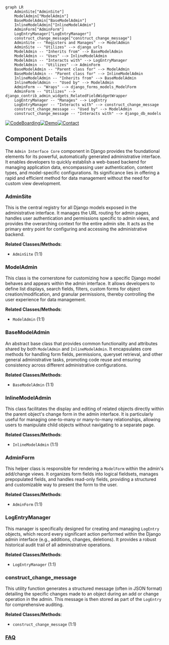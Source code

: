 ```mermaid
graph LR
    AdminSite["AdminSite"]
    ModelAdmin["ModelAdmin"]
    BaseModelAdmin["BaseModelAdmin"]
    InlineModelAdmin["InlineModelAdmin"]
    AdminForm["AdminForm"]
    LogEntryManager["LogEntryManager"]
    construct_change_message["construct_change_message"]
    AdminSite -- "Registers and Manages" --> ModelAdmin
    AdminSite -- "Utilizes" --> django_urls
    ModelAdmin -- "Inherits from" --> BaseModelAdmin
    ModelAdmin -- "Uses" --> InlineModelAdmin
    ModelAdmin -- "Interacts with" --> LogEntryManager
    ModelAdmin -- "Utilizes" --> AdminForm
    BaseModelAdmin -- "Parent class for" --> ModelAdmin
    BaseModelAdmin -- "Parent class for" --> InlineModelAdmin
    InlineModelAdmin -- "Inherits from" --> BaseModelAdmin
    InlineModelAdmin -- "Used by" --> ModelAdmin
    AdminForm -- "Wraps" --> django_forms_models_ModelForm
    AdminForm -- "Utilizes" --> django_contrib_admin_widgets_RelatedFieldWidgetWrapper
    LogEntryManager -- "Manages" --> LogEntry
    LogEntryManager -- "Interacts with" --> construct_change_message
    construct_change_message -- "Used by" --> ModelAdmin
    construct_change_message -- "Interacts with" --> django_db_models
```
[![CodeBoarding](https://img.shields.io/badge/Generated%20by-CodeBoarding-9cf?style=flat-square)](https://github.com/CodeBoarding/GeneratedOnBoardings)[![Demo](https://img.shields.io/badge/Try%20our-Demo-blue?style=flat-square)](https://www.codeboarding.org/demo)[![Contact](https://img.shields.io/badge/Contact%20us%20-%20contact@codeboarding.org-lightgrey?style=flat-square)](mailto:contact@codeboarding.org)

## Component Details

The `Admin Interface Core` component in Django provides the foundational elements for its powerful, automatically generated administrative interface. It enables developers to quickly establish a web-based backend for managing application data, encompassing user authentication, content types, and model-specific configurations. Its significance lies in offering a rapid and efficient method for data management without the need for custom view development.

### AdminSite
This is the central registry for all Django models exposed in the administrative interface. It manages the URL routing for admin pages, handles user authentication and permissions specific to admin views, and provides the overarching context for the entire admin site. It acts as the primary entry point for configuring and accessing the administrative backend.


**Related Classes/Methods**:

- `AdminSite` (1:1)


### ModelAdmin
This class is the cornerstone for customizing how a specific Django model behaves and appears within the admin interface. It allows developers to define list displays, search fields, filters, custom forms for object creation/modification, and granular permissions, thereby controlling the user experience for data management.


**Related Classes/Methods**:

- `ModelAdmin` (1:1)


### BaseModelAdmin
An abstract base class that provides common functionality and attributes shared by both `ModelAdmin` and `InlineModelAdmin`. It encapsulates core methods for handling form fields, permissions, queryset retrieval, and other general administrative tasks, promoting code reuse and ensuring consistency across different administrative configurations.


**Related Classes/Methods**:

- `BaseModelAdmin` (1:1)


### InlineModelAdmin
This class facilitates the display and editing of related objects directly within the parent object's change form in the admin interface. It is particularly useful for managing one-to-many or many-to-many relationships, allowing users to manipulate child objects without navigating to a separate page.


**Related Classes/Methods**:

- `InlineModelAdmin` (1:1)


### AdminForm
This helper class is responsible for rendering a `ModelForm` within the admin's add/change views. It organizes form fields into logical fieldsets, manages prepopulated fields, and handles read-only fields, providing a structured and customizable way to present the form to the user.


**Related Classes/Methods**:

- `AdminForm` (1:1)


### LogEntryManager
This manager is specifically designed for creating and managing `LogEntry` objects, which record every significant action performed within the Django admin interface (e.g., additions, changes, deletions). It provides a robust historical audit trail of all administrative operations.


**Related Classes/Methods**:

- `LogEntryManager` (1:1)


### construct_change_message
This utility function generates a structured message (often in JSON format) detailing the specific changes made to an object during an add or change operation in the admin. This message is then stored as part of the `LogEntry` for comprehensive auditing.


**Related Classes/Methods**:

- `construct_change_message` (1:1)




### [FAQ](https://github.com/CodeBoarding/GeneratedOnBoardings/tree/main?tab=readme-ov-file#faq)